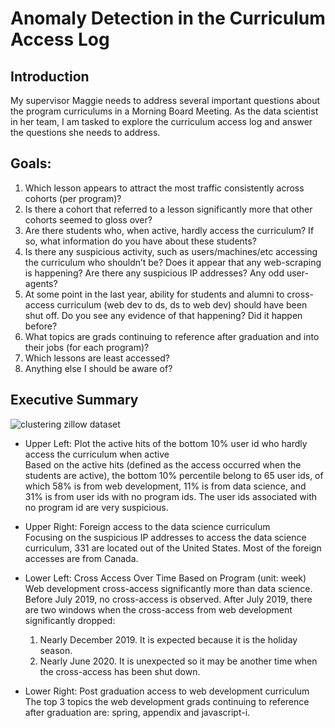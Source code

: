 # Anomaly Detection in the Curriculum Access Log

## Introduction
My supervisor Maggie needs to address several important questions about the program curriculums in a Morning Board Meeting. As the data scientist in her team, I am tasked to explore the curriculum access log and answer the questions she needs to address. 

## Goals:
1. Which lesson appears to attract the most traffic consistently across cohorts (per program)?<br>
2. Is there a cohort that referred to a lesson significantly more that other cohorts seemed to gloss over?<br> 
3. Are there students who, when active, hardly access the curriculum? If so, what information do you have about these students?<br>
4. Is there any suspicious activity, such as users/machines/etc accessing the curriculum who shouldn’t be? Does it appear that any web-scraping is happening? Are there any suspicious IP addresses? Any odd user-agents?<br> 
5. At some point in the last year, ability for students and alumni to cross-access curriculum (web dev to ds, ds to web dev) should have been shut off. Do you see any evidence of that happening? Did it happen before?<br> 
6. What topics are grads continuing to reference after graduation and into their jobs (for each program)?<br> 
7. Which lessons are least accessed? 
8. Anything else I should be aware of?<br>

## Executive Summary

![clustering zillow dataset](https://github.com/Yongliang-Shi/anomaly-detection-project/blob/main/executive_summary.png)

- Upper Left: Plot the active hits of the bottom 10% user id who hardly access the curriculum when active<br>
Based on the active hits (defined as the access occurred when the students are active), the bottom 10% percentile belong to 65 user ids, of which 58% is from web development, 11% is from data science, and 31% is from user ids with no program ids. The user ids associated with no program id are very suspicious.<br>

- Upper Right: Foreign access to the data science curriculum<br>
Focusing on the suspicious IP addresses to access the data science curriculum, 331 are located out of the United States. Most of the foreign accesses are from Canada.<br> 

- Lower Left: Cross Access Over Time Based on Program (unit: week)<br>
Web development cross-access significantly more than data science. Before July 2019, no cross-access is observed. After July 2019, there are two windows when the cross-access from web development significantly dropped:<br>
    1. Nearly December 2019. It is expected because it is the holiday season.<br>
    2. Nearly June 2020. It is unexpected so it may be another time when the cross-access has been shut down.<br> 

- Lower Right: Post graduation access to web development curriculum<br>
The top 3 topics the web development grads continuing to reference after graduation are: spring, appendix and javascript-i.<br>



